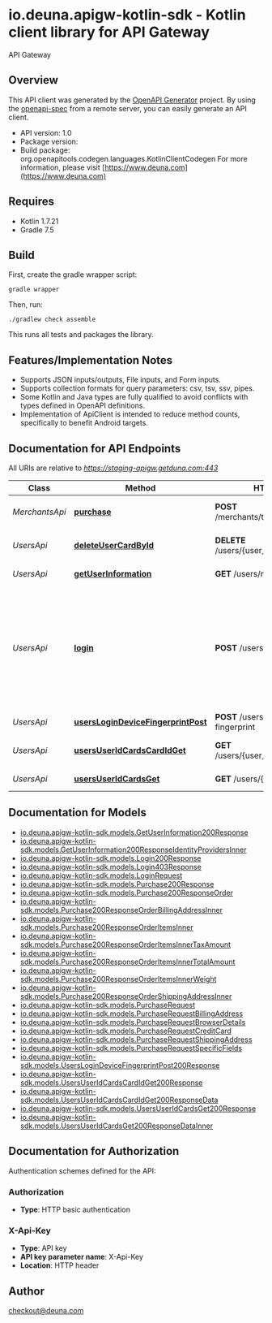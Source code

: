 # io.deuna.apigw-kotlin-sdk - Kotlin client library for API Gateway

API Gateway

## Overview
This API client was generated by the [OpenAPI Generator](https://openapi-generator.tech) project.  By using the [openapi-spec](https://github.com/OAI/OpenAPI-Specification) from a remote server, you can easily generate an API client.

- API version: 1.0
- Package version: 
- Build package: org.openapitools.codegen.languages.KotlinClientCodegen
For more information, please visit [https://www.deuna.com](https://www.deuna.com)

## Requires

* Kotlin 1.7.21
* Gradle 7.5

## Build

First, create the gradle wrapper script:

```
gradle wrapper
```

Then, run:

```
./gradlew check assemble
```

This runs all tests and packages the library.

## Features/Implementation Notes

* Supports JSON inputs/outputs, File inputs, and Form inputs.
* Supports collection formats for query parameters: csv, tsv, ssv, pipes.
* Some Kotlin and Java types are fully qualified to avoid conflicts with types defined in OpenAPI definitions.
* Implementation of ApiClient is intended to reduce method counts, specifically to benefit Android targets.

<a id="documentation-for-api-endpoints"></a>
## Documentation for API Endpoints

All URIs are relative to *https://staging-apigw.getduna.com:443*

Class | Method | HTTP request | Description
------------ | ------------- | ------------- | -------------
*MerchantsApi* | [**purchase**](docs/MerchantsApi.md#purchase) | **POST** /merchants/transactions/purchase | Make the payment of the order.
*UsersApi* | [**deleteUserCardById**](docs/UsersApi.md#deleteusercardbyid) | **DELETE** /users/{user_id}/cards/{card_id} | Remove card by identifier
*UsersApi* | [**getUserInformation**](docs/UsersApi.md#getuserinformation) | **GET** /users/me | Get User Information
*UsersApi* | [**login**](docs/UsersApi.md#login) | **POST** /users/login | Allows logging in with the OTP code sent to the user's email or phone. This must be specified in the query param.
*UsersApi* | [**usersLoginDeviceFingerprintPost**](docs/UsersApi.md#userslogindevicefingerprintpost) | **POST** /users/login/device-fingerprint | Login User
*UsersApi* | [**usersUserIdCardsCardIdGet**](docs/UsersApi.md#usersuseridcardscardidget) | **GET** /users/{user_id}/cards/{card_id} | Obtain a card by its identifier.
*UsersApi* | [**usersUserIdCardsGet**](docs/UsersApi.md#usersuseridcardsget) | **GET** /users/{user_id}/cards | Get all user cards


<a id="documentation-for-models"></a>
## Documentation for Models

 - [io.deuna.apigw-kotlin-sdk.models.GetUserInformation200Response](docs/GetUserInformation200Response.md)
 - [io.deuna.apigw-kotlin-sdk.models.GetUserInformation200ResponseIdentityProvidersInner](docs/GetUserInformation200ResponseIdentityProvidersInner.md)
 - [io.deuna.apigw-kotlin-sdk.models.Login200Response](docs/Login200Response.md)
 - [io.deuna.apigw-kotlin-sdk.models.Login403Response](docs/Login403Response.md)
 - [io.deuna.apigw-kotlin-sdk.models.LoginRequest](docs/LoginRequest.md)
 - [io.deuna.apigw-kotlin-sdk.models.Purchase200Response](docs/Purchase200Response.md)
 - [io.deuna.apigw-kotlin-sdk.models.Purchase200ResponseOrder](docs/Purchase200ResponseOrder.md)
 - [io.deuna.apigw-kotlin-sdk.models.Purchase200ResponseOrderBillingAddressInner](docs/Purchase200ResponseOrderBillingAddressInner.md)
 - [io.deuna.apigw-kotlin-sdk.models.Purchase200ResponseOrderItemsInner](docs/Purchase200ResponseOrderItemsInner.md)
 - [io.deuna.apigw-kotlin-sdk.models.Purchase200ResponseOrderItemsInnerTaxAmount](docs/Purchase200ResponseOrderItemsInnerTaxAmount.md)
 - [io.deuna.apigw-kotlin-sdk.models.Purchase200ResponseOrderItemsInnerTotalAmount](docs/Purchase200ResponseOrderItemsInnerTotalAmount.md)
 - [io.deuna.apigw-kotlin-sdk.models.Purchase200ResponseOrderItemsInnerWeight](docs/Purchase200ResponseOrderItemsInnerWeight.md)
 - [io.deuna.apigw-kotlin-sdk.models.Purchase200ResponseOrderShippingAddressInner](docs/Purchase200ResponseOrderShippingAddressInner.md)
 - [io.deuna.apigw-kotlin-sdk.models.PurchaseRequest](docs/PurchaseRequest.md)
 - [io.deuna.apigw-kotlin-sdk.models.PurchaseRequestBillingAddress](docs/PurchaseRequestBillingAddress.md)
 - [io.deuna.apigw-kotlin-sdk.models.PurchaseRequestBrowserDetails](docs/PurchaseRequestBrowserDetails.md)
 - [io.deuna.apigw-kotlin-sdk.models.PurchaseRequestCreditCard](docs/PurchaseRequestCreditCard.md)
 - [io.deuna.apigw-kotlin-sdk.models.PurchaseRequestShippingAddress](docs/PurchaseRequestShippingAddress.md)
 - [io.deuna.apigw-kotlin-sdk.models.PurchaseRequestSpecificFields](docs/PurchaseRequestSpecificFields.md)
 - [io.deuna.apigw-kotlin-sdk.models.UsersLoginDeviceFingerprintPost200Response](docs/UsersLoginDeviceFingerprintPost200Response.md)
 - [io.deuna.apigw-kotlin-sdk.models.UsersUserIdCardsCardIdGet200Response](docs/UsersUserIdCardsCardIdGet200Response.md)
 - [io.deuna.apigw-kotlin-sdk.models.UsersUserIdCardsCardIdGet200ResponseData](docs/UsersUserIdCardsCardIdGet200ResponseData.md)
 - [io.deuna.apigw-kotlin-sdk.models.UsersUserIdCardsGet200Response](docs/UsersUserIdCardsGet200Response.md)
 - [io.deuna.apigw-kotlin-sdk.models.UsersUserIdCardsGet200ResponseDataInner](docs/UsersUserIdCardsGet200ResponseDataInner.md)


<a id="documentation-for-authorization"></a>
## Documentation for Authorization


Authentication schemes defined for the API:
<a id="Authorization"></a>
### Authorization

- **Type**: HTTP basic authentication

<a id="X-Api-Key"></a>
### X-Api-Key

- **Type**: API key
- **API key parameter name**: X-Api-Key
- **Location**: HTTP header



## Author

checkout@deuna.com
